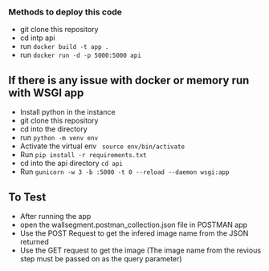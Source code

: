 ### Methods to deploy this code
- git clone this repository
- cd intp api
- run ```docker build -t app .```
- run ```docker run -d -p 5000:5000 api```

## If there is any issue with docker or memory run with WSGI app
- Install python in the instance
- git clone this repository
- cd into the directory
- run ```python -m venv env```
- Activate the virtual env ``` source env/bin/activate```
- Run ```pip install -r requirements.txt```
- cd into the api  directory ```cd api```
- Run ```gunicorn -w 3 -b :5000 -t 0 --reload --daemon wsgi:app```


## To Test
- After running the app
- open the wallsegment.postman_collection.json file in POSTMAN app
- Use the POST Request to get the infered image name from the JSON returned
- Use the GET request to get the image (The image name from the revious step must be passed on as the query parameter)


